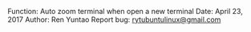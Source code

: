 Function: Auto zoom terminal when open a new terminal
Date: April 23, 2017
Author: Ren Yuntao
Report bug: <rytubuntulinux@gmail.com>
